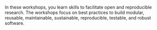 In these workshops, you learn skills to facilitate open and reproducible research. The workshops focus on best practices to build modular, reusable, maintainable, sustainable, reproducible, testable, and robust software.
